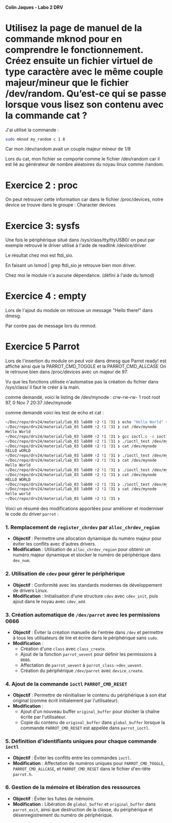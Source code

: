 #### Colin Jaques - Labo 2 DRV

# Utilisez la page de manuel de la commande mknod pour en comprendre le fonctionnement. Créez ensuite un fichier virtuel de type caractère avec le même couple majeur/mineur que le fichier /dev/random. Qu’est-ce qui se passe lorsque vous lisez son contenu avec la commande cat ?

J'ai utilisé la commande : 
``` bash
sudo mknod my_random c 1 8
```
Car mon /dev/random avait un couple majeur mineur de 1/8

Lors du cat, mon fichier se comporte comme le fichier /dev/random car il est lié au générateur de nombre aléatoires du noyau linux comme /random.

# Exercice 2 : proc
On peut retrouver cette information car dans le fichier /proc/devices, notre device se trouve dans le groupe : Character devices

# Exercice 3: sysfs
Une fois le périphérique situé dans /sys/class/tty/ttyUSB0/ on peut par exemple retrouvé le driver utilisé à l'aide de readlink /device/driver

Le résultat chez moi est ftdi_sio.

En faisant un lsmod | grep ftdi_sio je retrouve bien mon driver.

Chez moi le module n'a aucune dépendance. (défini à l'aide du lsmod)

# Exercice 4 : empty

Lors de l'ajout du module on retrouve un message "Hello there!" dans dmesg.

Par contre pas de message lors du rmmod.

# Exercice 5  Parrot

Lors de l'insertion du module on peut voir dans dmesg que Parrot ready! est affiché ainsi que la PARROT_CMD_TOGGLE et la PARROT_CMD_ALLCASE
On le retrouve bien dans /proc/devices avec un majeur de 97.

Vu que les fonctions utilisée n'automatise pas la création du fichier dans /sys/class/ il faut le créer à la main.

comme demandé, voici le listing de /dev/mynode :
crw-rw-rw- 1 root root 97, 0 Nov  7 20:37 /dev/mynode

comme demandé voici les test de echo et cat :

```bash
~/Doc/repo/drv24/material/lab_03 lab00 ⇡2 !1 ?31 ❯ echo "Hello World" > /dev/mynode
~/Doc/repo/drv24/material/lab_03 lab00 ⇡2 !1 ?31 ❯ cat /dev/mynode
Hello World
~/Doc/repo/drv24/material/lab_03 lab00 ⇡2 !1 ?31 ❯ gcc ioctl.c -o ioctl_test
~/Doc/repo/drv24/material/lab_03 lab00 ⇡2 !1 ?31 ❯ ./ioctl_test /dev/mynode 11008 0
~/Doc/repo/drv24/material/lab_03 lab00 ⇡2 !1 ?31 ❯ cat /dev/mynode
hELLO wORLD
~/Doc/repo/drv24/material/lab_03 lab00 ⇡2 !1 ?31 ❯ ./ioctl_test /dev/mynode 11008 0
~/Doc/repo/drv24/material/lab_03 lab00 ⇡2 !1 ?31 ❯ cat /dev/mynode                 
Hello World
~/Doc/repo/drv24/material/lab_03 lab00 ⇡2 !1 ?31 ❯ ./ioctl_test /dev/mynode 1074014977 0
~/Doc/repo/drv24/material/lab_03 lab00 ⇡2 !1 ?31 ❯ cat /dev/mynode
HELLO WORLD
~/Doc/repo/drv24/material/lab_03 lab00 ⇡2 !1 ?31 ❯ ./ioctl_test /dev/mynode 1074014977 1
~/Doc/repo/drv24/material/lab_03 lab00 ⇡2 !1 ?31 ❯ cat /dev/mynode                      
hello world
~/Doc/repo/drv24/material/lab_03 lab00 ⇡2 !1 ?31 ❯ 
```

Voici un résumé des modifications apportées pour améliorer et moderniser le code du driver `parrot` :

### 1. **Remplacement de `register_chrdev` par `alloc_chrdev_region`**
   - **Objectif** : Permettre une allocation dynamique du numéro majeur pour éviter les conflits avec d'autres drivers.
   - **Modification** : Utilisation de `alloc_chrdev_region` pour obtenir un numéro majeur dynamique et stocker le numéro de périphérique dans `dev_num`.

### 2. **Utilisation de `cdev` pour gérer le périphérique**
   - **Objectif** : Conformité avec les standards modernes de développement de drivers Linux.
   - **Modification** : Initialisation d'une structure `cdev` avec `cdev_init`, puis ajout dans le noyau avec `cdev_add`.

### 3. **Création automatique de `/dev/parrot` avec les permissions 0666**
   - **Objectif** : Éviter la création manuelle de l'entrée dans `/dev` et permettre à tous les utilisateurs de lire et écrire dans le périphérique sans `sudo`.
   - **Modification** : 
     - Création d'une `class` avec `class_create`.
     - Ajout de la fonction `parrot_uevent` pour définir les permissions à `0666`.
     - Affectation de `parrot_uevent` à `parrot_class->dev_uevent`.
     - Création du périphérique `/dev/parrot` avec `device_create`.

### 4. **Ajout de la commande `ioctl` `PARROT_CMD_RESET`**
   - **Objectif** : Permettre de réinitialiser le contenu du périphérique à son état original (comme écrit initialement par l'utilisateur).
   - **Modification** : 
     - Ajout d'un nouveau buffer `original_buffer` pour stocker la chaîne écrite par l'utilisateur.
     - Copie du contenu de `original_buffer` dans `global_buffer` lorsque la commande `PARROT_CMD_RESET` est appelée dans `parrot_ioctl`.

### 5. **Définition d'identifiants uniques pour chaque commande `ioctl`**
   - **Objectif** : Éviter les conflits entre les commandes `ioctl`.
   - **Modification** : Affectation de numéros uniques pour `PARROT_CMD_TOGGLE`, `PARROT_CMD_ALLCASE`, et `PARROT_CMD_RESET` dans le fichier d'en-tête `parrot.h`.

### 6. **Gestion de la mémoire et libération des ressources**
   - **Objectif** : Éviter les fuites de mémoire.
   - **Modification** : Libération de `global_buffer` et `original_buffer` dans `parrot_exit`, ainsi que destruction de la classe, du périphérique et désenregistrement du numéro de périphérique.
